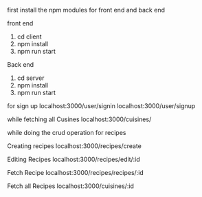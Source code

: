 first install the npm modules for front end and back end

front end
1. cd client
2. npm install
3. npm run start

Back end 
1. cd server
2. npm install
3. npm run start

for sign up 
localhost:3000/user/signin
localhost:3000/user/signup

while fetching all Cusines
localhost:3000/cuisines/

while doing the crud operation for recipes

Creating recipes
localhost:3000/recipes/create

Editing Recipes
localhost:3000/recipes/edit/:id

Fetch Recipe
localhost:3000/recipes/recipes/:id

Fetch all Recipes
localhost:3000/cuisines/:id

